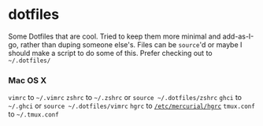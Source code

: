 dotfiles
========
Some Dotfiles that are cool. Tried to keep them more minimal and add-as-I-go, rather than duping someone else's.
Files can be ```source```'d or maybe I should make a script to do some of this. Prefer checking out to ```~/.dotfiles/```

### Mac OS X
```vimrc``` to ```~/.vimrc```
```zshrc``` to ```~/.zshrc``` or  ```source ~/.dotfiles/zshrc```
```ghci``` to ```~/.ghci``` or  ```source ~/.dotfiles/vimrc```
```hgrc``` to [```/etc/mercurial/hgrc```](https://www.selenic.com/mercurial/hgrc.5.html)
```tmux.conf``` to ```~/.tmux.conf```
